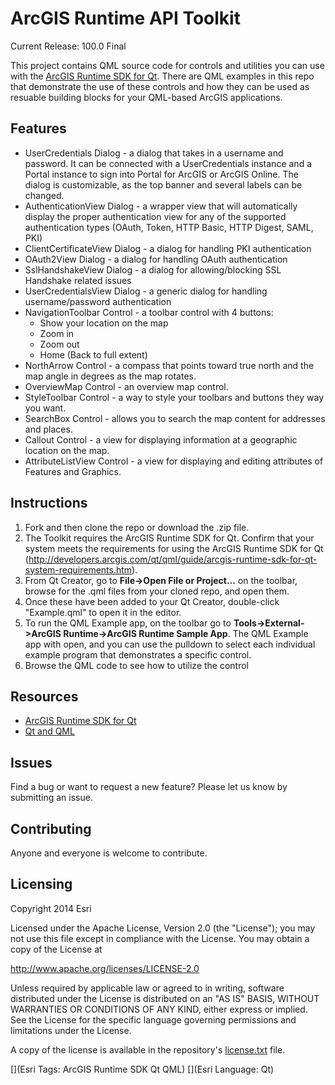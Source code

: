ArcGIS Runtime API Toolkit
==========================

Current Release: 100.0 Final

This project contains QML source code for controls and utilities you can use with the [ArcGIS Runtime SDK for Qt](http://developers.arcgis.com/qt). There are QML examples in this repo that demonstrate the use of these controls and how they can be used as resuable building blocks for your QML-based ArcGIS applications.

## Features
- UserCredentials Dialog - a dialog that takes in a username and password. It can be connected with a UserCredentials instance and a Portal instance to sign into Portal for ArcGIS or ArcGIS Online. The dialog is customizable, as the top banner and several labels can be changed.
- AuthenticationView Dialog - a wrapper view that will automatically display the proper authentication view for any of the supported authentication types (OAuth, Token, HTTP Basic, HTTP Digest, SAML, PKI)
- ClientCertificateView Dialog - a dialog for handling PKI authentication
- OAuth2View Dialog - a dialog for handling OAuth authentication
- SslHandshakeView Dialog - a dialog for allowing/blocking SSL Handshake related issues
- UserCredentialsView Dialog - a generic dialog for handling username/password authentication
- NavigationToolbar Control - a toolbar control with 4 buttons: 
    -   Show your location on the map
    -   Zoom in
    -   Zoom out
    -   Home (Back to full extent)
- NorthArrow Control - a compass that points toward true north and the map angle in degrees as the map rotates.
- OverviewMap Control - an overview map control.
- StyleToolbar Control - a way to style your toolbars and buttons they way you want.
- SearchBox Control - allows you to search the map content for addresses and places.
- Callout Control - a view for displaying information at a geographic location on the map.
- AttributeListView Control - a view for displaying and editing attributes of Features and Graphics.

## Instructions 

1. Fork and then clone the repo or download the .zip file.
2. The Toolkit requires the ArcGIS Runtime SDK for Qt.  Confirm that your system meets the requirements for using the ArcGIS Runtime SDK for Qt (http://developers.arcgis.com/qt/qml/guide/arcgis-runtime-sdk-for-qt-system-requirements.htm).  
3. From Qt Creator, go to <b>File->Open File or Project...</b> on the toolbar, browse for the .qml files from your cloned repo, and open them. 
4. Once these have been added to your Qt Creator, double-click "Example.qml" to open it in the editor. 
5. To run the QML Example app, on the toolbar go to <b>Tools->External->ArcGIS Runtime->ArcGIS Runtime Sample App</b>. The QML Example app with open, and you can use the pulldown to select each individual example program that demonstrates a specific control.
6. Browse the QML code to see how to utilize the control

## Resources

* [ArcGIS Runtime SDK for Qt](https://developers.arcgis.com/qt/)
* [Qt and QML](http://www.qt.io/)

## Issues

Find a bug or want to request a new feature?  Please let us know by submitting an issue.

## Contributing

Anyone and everyone is welcome to contribute.

## Licensing
Copyright 2014 Esri

Licensed under the Apache License, Version 2.0 (the "License");
you may not use this file except in compliance with the License.
You may obtain a copy of the License at

http://www.apache.org/licenses/LICENSE-2.0

Unless required by applicable law or agreed to in writing, software
distributed under the License is distributed on an "AS IS" BASIS,
WITHOUT WARRANTIES OR CONDITIONS OF ANY KIND, either express or implied.
See the License for the specific language governing permissions and
limitations under the License.

A copy of the license is available in the repository's [license.txt](license.txt) file.


[](Esri Tags: ArcGIS Runtime SDK Qt QML)
[](Esri Language: Qt)

